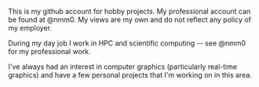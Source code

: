 This is my github account for hobby projects. My professional account can be found at @nmm0. My views are my own and do not reflect any policy of my employer.

During my day job I work in HPC and scientific computing -- see @nmm0 for my professional work.

I've always had an interest in computer graphics (particularly real-time graphics) and have a few personal projects that I'm working on in this area.
